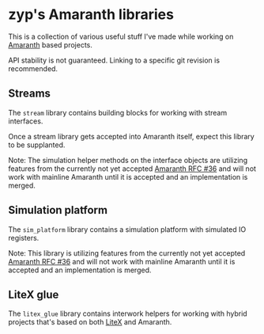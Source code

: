 zyp's Amaranth libraries
========================

This is a collection of various useful stuff I've made while working on [Amaranth](https://amaranth-lang.org/) based projects.

API stability is not guaranteed. Linking to a specific git revision is recommended.

Streams
-------
The `stream` library contains building blocks for working with stream interfaces.

Once a stream library gets accepted into Amaranth itself, expect this library to be supplanted.

Note: The simulation helper methods on the interface objects are utilizing features from the currently not yet accepted [Amaranth RFC #36](https://github.com/amaranth-lang/rfcs/pull/36) and will not work with mainline Amaranth until it is accepted and an implementation is merged.

Simulation platform
-------------------
The `sim_platform` library contains a simulation platform with simulated IO registers.

Note: This library is utilizing features from the currently not yet accepted [Amaranth RFC #36](https://github.com/amaranth-lang/rfcs/pull/36) and will not work with mainline Amaranth until it is accepted and an implementation is merged.

LiteX glue
----------
The `litex_glue` library contains interwork helpers for working with hybrid projects that's based on both [LiteX](https://github.com/enjoy-digital/litex) and Amaranth.
